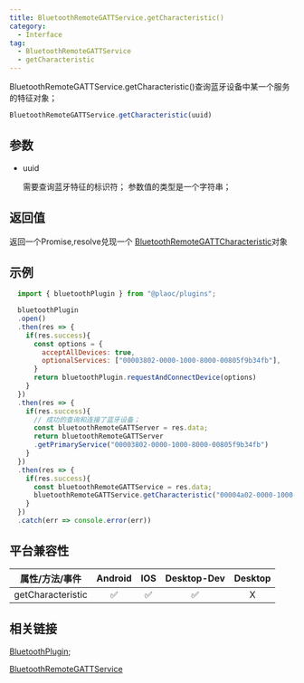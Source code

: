 ```yaml
---
title: BluetoothRemoteGATTService.getCharacteristic()
category:
  - Interface
tag:
  - BluetoothRemoteGATTService
  - getCharacteristic
---
```


BluetoothRemoteGATTService.getCharacteristic()查询蓝牙设备中某一个服务的特征对象；

```js
BluetoothRemoteGATTService.getCharacteristic(uuid)
```

## 参数

  - uuid

    需要查询蓝牙特征的标识符；
    参数值的类型是一个字符串；    

## 返回值

  返回一个Promise,resolve兑现一个 [BluetoothRemoteGATTCharacteristic](../bluetooth-remote-gatt-characteristic/index.md)对象 

## 示例

```js
  import { bluetoothPlugin } from "@plaoc/plugins";

  bluetoothPlugin
  .open()
  .then(res => {
    if(res.success){
      const options = {
        acceptAllDevices: true,
        optionalServices: ["00003802-0000-1000-8000-00805f9b34fb"],
      }
      return bluetoothPlugin.requestAndConnectDevice(options)
    }
  })
  .then(res => {
    if(res.success){
      // 成功的查询和连接了蓝牙设备；
      const bluetoothRemoteGATTServer = res.data;
      return bluetoothRemoteGATTServer
      .getPrimaryService("00003802-0000-1000-8000-00805f9b34fb")
    }
  })
  .then(res => {
    if(res.success){
      const bluetoothRemoteGATTService = res.data;
      bluetoothRemoteGATTService.getCharacteristic("00004a02-0000-1000-8000-00805f9b34fb")
    }
  })
  .catch(err => console.error(err))


```

## 平台兼容性

| 属性/方法/事件        | Android | IOS | Desktop-Dev | Desktop |
|:-------------------:|:-------:|:---:|:-----------:|:-------:|
| getCharacteristic   | ✅      | ✅  | ✅          | X      |

## 相关链接

[BluetoothPlugin](../../plugin/bluetooth/index.md);

[BluetoothRemoteGATTService](./index.md)




